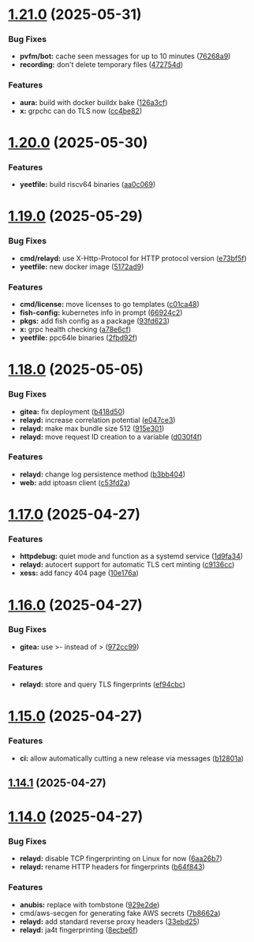 # [1.21.0](https://github.com/Xe/x/compare/v1.20.0...v1.21.0) (2025-05-31)

### Bug Fixes

- **pvfm/bot:** cache seen messages for up to 10 minutes ([76268a9](https://github.com/Xe/x/commit/76268a97a921358579b8c96feefd4a36f01f6478))
- **recording:** don't delete temporary files ([472754d](https://github.com/Xe/x/commit/472754d2f38c51e6dd77b29c4faf645fb2311caf))

### Features

- **aura:** build with docker buildx bake ([126a3cf](https://github.com/Xe/x/commit/126a3cf9934d4e07647ec08cd6d96ab27f1f9eca))
- **x:** grpchc can do TLS now ([cc4be82](https://github.com/Xe/x/commit/cc4be8203f35b67d58b9d1edf0c2c4ab363e0a96))

# [1.20.0](https://github.com/Xe/x/compare/v1.19.0...v1.20.0) (2025-05-30)

### Features

- **yeetfile:** build riscv64 binaries ([aa0c069](https://github.com/Xe/x/commit/aa0c069cd638b4d3670385f3b9b0934eb186b720))

# [1.19.0](https://github.com/Xe/x/compare/v1.18.0...v1.19.0) (2025-05-29)

### Bug Fixes

- **cmd/relayd:** use X-Http-Protocol for HTTP protocol version ([e73bf5f](https://github.com/Xe/x/commit/e73bf5ffe9c36d7ffb2d8021795503edf0a3a156))
- **yeetfile:** new docker image ([5172ad9](https://github.com/Xe/x/commit/5172ad944aebe6ff44962848333d4912c744d1aa))

### Features

- **cmd/license:** move licenses to go templates ([c01ca48](https://github.com/Xe/x/commit/c01ca4894a0b04ac1cc12d24eda85670f4eaa625))
- **fish-config:** kubernetes info in prompt ([66924c2](https://github.com/Xe/x/commit/66924c2e03d4c0f8860c73875caa24561097aefe))
- **pkgs:** add fish config as a package ([93fd623](https://github.com/Xe/x/commit/93fd6232eb3b5ea22ed4666ec4e2c18b4765464a))
- **x:** grpc health checking ([a78e6cf](https://github.com/Xe/x/commit/a78e6cf59287d7bdf16d21272031d58bfdd38583))
- **yeetfile:** ppc64le binaries ([2fbd92f](https://github.com/Xe/x/commit/2fbd92f092075a26bfd5496742a51a421d72cf6e))

# [1.18.0](https://github.com/Xe/x/compare/v1.17.0...v1.18.0) (2025-05-05)

### Bug Fixes

- **gitea:** fix deployment ([b418d50](https://github.com/Xe/x/commit/b418d50b5d444916e71b06f295c79a10731e6211))
- **relayd:** increase correlation potential ([e047ce3](https://github.com/Xe/x/commit/e047ce314d7ea8b6ec398c1cb633e60ea61f06dc))
- **relayd:** make max bundle size 512 ([915e301](https://github.com/Xe/x/commit/915e3019e03ecb58acc833a503a3708c10b4456d))
- **relayd:** move request ID creation to a variable ([d030f4f](https://github.com/Xe/x/commit/d030f4fcb286791bb1b8be0bdf0d9f6193311b56))

### Features

- **relayd:** change log persistence method ([b3bb404](https://github.com/Xe/x/commit/b3bb404331ddf11b94b1d46a8567308903f94e4c))
- **web:** add iptoasn client ([c53fd2a](https://github.com/Xe/x/commit/c53fd2aad2e65fa362cab2a784488e83d6a9bfb3))

# [1.17.0](https://github.com/Xe/x/compare/v1.16.0...v1.17.0) (2025-04-27)

### Features

- **httpdebug:** quiet mode and function as a systemd service ([1d9fa34](https://github.com/Xe/x/commit/1d9fa34fa84cc125c68ab486d8bbc2dbe7a51f0e))
- **relayd:** autocert support for automatic TLS cert minting ([c9136cc](https://github.com/Xe/x/commit/c9136cc167ca0bbabce1196f88cfc1b302350f0a))
- **xess:** add fancy 404 page ([10e176a](https://github.com/Xe/x/commit/10e176a023ee1a4955160c86f0dc71a435bdf866))

# [1.16.0](https://github.com/Xe/x/compare/v1.15.0...v1.16.0) (2025-04-27)

### Bug Fixes

- **gitea:** use >- instead of > ([972cc99](https://github.com/Xe/x/commit/972cc990716c8593fc1f1d7061e6b707c6bccc51))

### Features

- **relayd:** store and query TLS fingerprints ([ef94cbc](https://github.com/Xe/x/commit/ef94cbcc7f9f90ef5c238413ee3305c305743a42))

# [1.15.0](https://github.com/Xe/x/compare/v1.14.1...v1.15.0) (2025-04-27)

### Features

- **ci:** allow automatically cutting a new release via messages ([b12801a](https://github.com/Xe/x/commit/b12801a2445bbaa8840acd00d76653100a4f6bbe))

## [1.14.1](https://github.com/Xe/x/compare/v1.14.0...v1.14.1) (2025-04-27)

# [1.14.0](https://github.com/Xe/x/compare/v1.13.6...v1.14.0) (2025-04-27)

### Bug Fixes

- **relayd:** disable TCP fingerprinting on Linux for now ([6aa26b7](https://github.com/Xe/x/commit/6aa26b7defa02515fcc8473b8c8603e5fbe45f3f))
- **relayd:** rename HTTP headers for fingerprints ([b64f843](https://github.com/Xe/x/commit/b64f8430190d0a49f8ec6a105e2978714342dd3e))

### Features

- **anubis:** replace with tombstone ([929e2de](https://github.com/Xe/x/commit/929e2debb8b9a63c44e3bb02387a6774821ccb99))
- cmd/aws-secgen for generating fake AWS secrets ([7b8662a](https://github.com/Xe/x/commit/7b8662a0a877fd708afc679b4898e0a54343fe7a))
- **relayd:** add standard reverse proxy headers ([33ebd25](https://github.com/Xe/x/commit/33ebd254071288ae5925b39cc59c3aba67cce499))
- **relayd:** ja4t fingerprinting ([8ecbe6f](https://github.com/Xe/x/commit/8ecbe6f42e0eed79e899178570690aab1ce67c3f))
